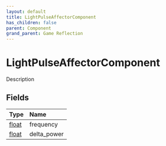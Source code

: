 ```yaml
---
layout: default
title: LightPulseAffectorComponent
has_children: false
parent: Component
grand_parent: Game Reflection
---
```

# LightPulseAffectorComponent
Description 

## Fields

| Type | Name |
|:----------|:--------------|
| [float](/riftbreaker-wiki/docs/game-reflection/components/float/) | frequency |
| [float](/riftbreaker-wiki/docs/game-reflection/components/float/) | delta_power |

